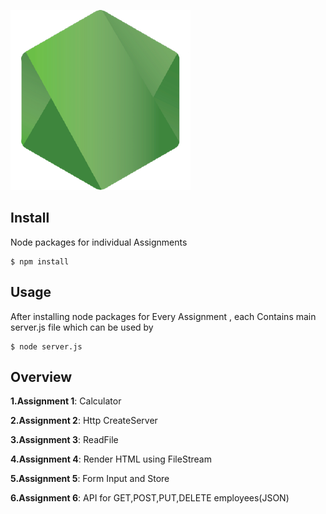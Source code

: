 [![passport banner](https://raw.githubusercontent.com/github/explore/80688e429a7d4ef2fca1e82350fe8e3517d3494d/topics/nodejs/nodejs.png)](https://nodejs.org)


## Install

Node packages for individual Assignments
```
$ npm install 
```

## Usage
After installing node packages for Every Assignment , each Contains main server.js file which can be used by
```
$ node server.js
```

## Overview

**1.Assignment 1**: Calculator 

**2.Assignment 2**: Http CreateServer

**3.Assignment 3**: ReadFile

**4.Assignment 4**: Render HTML using FileStream

**5.Assignment 5**: Form Input and Store

**6.Assignment 6**: API for GET,POST,PUT,DELETE employees(JSON)